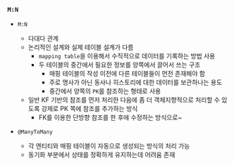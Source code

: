 ### `M:N`

- `M:N`
    + 다대다 관계
    + 논리적인 설계와 실제 테이블 설계가 다름
        * `mapping table`을 이용해서 수직적으로 데이터를 기록하는 방법 사용
        * 두 테이블의 중간에서 필요한 정보를 양쪽에서 끌어서 쓰는 구조
            - 매핑 테이블의 작성 이전에 다른 테이블들이 먼전 존재해야 함
            - 주로 명사가 아닌 동사나 히스토리에 대한 데이터를 보관하나는 용도
            - 중간에서 양쪽의 `PK`를 참조하는 형태로 사용
    + 일반 KF 기반의 참조를 먼저 처리한 다음에 좀 더 객체지향적으로 처리할 수 있도록 강제로 PK 쪽에 참조를 추가하는 방식
        * FK를 이용한 단방향 참조를 한 후에 수정하는 방식으로~

- `@ManyToMany`
    + 각 엔티티와 매핑 테이블이 자동으로 생성되는 방식의 처리 가능
    + 동기화 부분에서 상태를 정확하게 유지하는데 어려움 존재